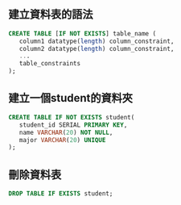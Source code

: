 ## 建立資料表的語法

```sql
CREATE TABLE [IF NOT EXISTS] table_name (
   column1 datatype(length) column_constraint,
   column2 datatype(length) column_constraint,
   ...
   table_constraints
);
```

## 建立一個student的資料夾

```sql
CREATE TABLE IF NOT EXISTS student(
   student_id SERIAL PRIMARY KEY,
   name VARCHAR(20) NOT NULL,
   major VARCHAR(20) UNIQUE
);
```

## 刪除資料表

```sql
DROP TABLE IF EXISTS student;
```